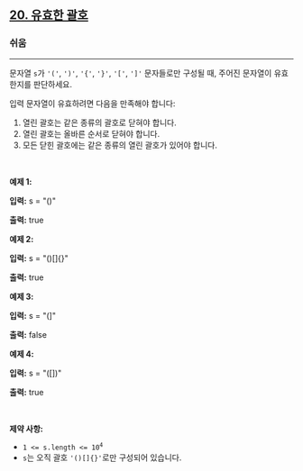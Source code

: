 <h2><a href="https://leetcode.com/problems/valid-parentheses">20. 유효한 괄호</a></h2><h3>쉬움</h3><hr><p>문자열 <code>s</code>가 <code>&#39;(&#39;</code>, <code>&#39;)&#39;</code>, <code>&#39;{&#39;</code>, <code>&#39;}&#39;</code>, <code>&#39;[&#39;</code>, <code>&#39;]&#39;</code> 문자들로만 구성될 때, 주어진 문자열이 유효한지를 판단하세요.</p>

<p>입력 문자열이 유효하려면 다음을 만족해야 합니다:</p>

<ol>
	<li>열린 괄호는 같은 종류의 괄호로 닫혀야 합니다.</li>
	<li>열린 괄호는 올바른 순서로 닫혀야 합니다.</li>
	<li>모든 닫힌 괄호에는 같은 종류의 열린 괄호가 있어야 합니다.</li>
</ol>

<p>&nbsp;</p>
<p><strong class="example">예제 1:</strong></p>

<div class="example-block">
<p><strong>입력:</strong> <span class="example-io">s = &quot;()&quot;</span></p>

<p><strong>출력:</strong> <span class="example-io">true</span></p>
</div>

<p><strong class="example">예제 2:</strong></p>

<div class="example-block">
<p><strong>입력:</strong> <span class="example-io">s = &quot;()[]{}&quot;</span></p>

<p><strong>출력:</strong> <span class="example-io">true</span></p>
</div>

<p><strong class="example">예제 3:</strong></p>

<div class="example-block">
<p><strong>입력:</strong> <span class="example-io">s = &quot;(]&quot;</span></p>

<p><strong>출력:</strong> <span class="example-io">false</span></p>
</div>

<p><strong class="example">예제 4:</strong></p>

<div class="example-block">
<p><strong>입력:</strong> <span class="example-io">s = &quot;([])&quot;</span></p>

<p><strong>출력:</strong> <span class="example-io">true</span></p>
</div>

<p>&nbsp;</p>
<p><strong>제약 사항:</strong></p>

<ul>
	<li><code>1 &lt;= s.length &lt;= 10<sup>4</sup></code></li>
	<li><code>s</code>는 오직 괄호 <code>&#39;()[]{}&#39;</code>로만 구성되어 있습니다.</li>
</ul>